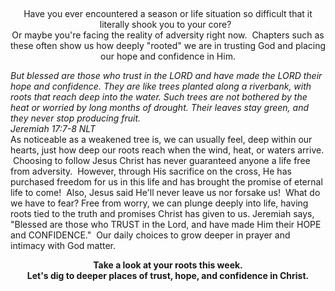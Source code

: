 <p> </p>
<p style="text-align: center;">Have you ever encountered a season or life situation so difficult that it literally shook you to your core?  <br />Or maybe you're facing the reality of adversity right now.  Chapters such as these often show us how deeply "rooted" we are in trusting God and placing our hope and confidence in Him.</p>
<p><em class="caption">But blessed are those who trust in the LORD and have made the LORD their hope and confidence. They are like trees planted along a riverbank, with roots that reach deep into the water. Such trees are not bothered by the heat or worried by long months of drought. Their leaves stay green, and they never stop producing fruit.<br />Jeremiah 17:7-8 NLT<br /></em>As noticeable as a weakened tree is, we can usually feel, deep within our hearts, just how deep our roots reach when the wind, heat, or waters arrive.  Choosing to follow Jesus Christ has never guaranteed anyone a life free from adversity.  However, through His sacrifice on the cross, He has purchased freedom for us in this life and has brought the promise of eternal life to come!  Also, Jesus said He'll never leave us nor forsake us!  What do we have to fear? Free from worry, we can plunge deeply into life, having roots tied to the truth and promises Christ has given to us. Jeremiah says, "Blessed are those who TRUST in the Lord, and have made Him their HOPE and CONFIDENCE."  Our daily choices to grow deeper in prayer and intimacy with God matter.</p>
<p style="text-align: center;"><strong>Take a look at your roots this week. </strong><br /><strong>Let's dig to deeper places of trust, hope, and confidence in Christ.</strong></p>